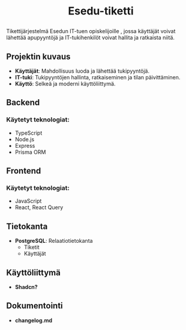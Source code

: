 # <p align='center'>Esedu-tiketti</p>
Tikettijärjestelmä Esedun IT-tuen opiskelijoille , jossa käyttäjät voivat lähettää apupyyntöjä ja IT-tukihenkilöt voivat hallita ja ratkaista niitä.

## Projektin kuvaus

- **Käyttäjät**: Mahdollisuus luoda ja lähettää tukipyyntöjä.
- **IT-tuki**: Tukipyyntöjen hallinta, ratkaiseminen ja tilan päivittäminen.
- **Käyttö**: Selkeä ja moderni käyttöliittymä.



## Backend

### Käytetyt teknologiat:
- TypeScript
- Node.js
- Express
- Prisma ORM

## Frontend

### Käytetyt teknologiat:
- JavaScript
- React, React Query

## Tietokanta
- **PostgreSQL**: Relaatiotietokanta
  - Tiketit
  - Käyttäjät

## Käyttöliittymä
- **Shadcn?**

## Dokumentointi
- **changelog.md**

